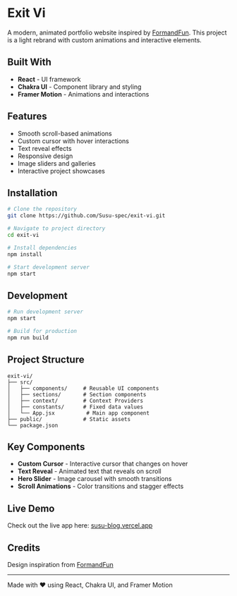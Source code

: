 # Exit Vi

A modern, animated portfolio website inspired by [FormandFun](https://formandfun.co/). This project is a light rebrand with custom animations and interactive elements.

## Built With

- **React** - UI framework
- **Chakra UI** - Component library and styling
- **Framer Motion** - Animations and interactions

## Features

- Smooth scroll-based animations
- Custom cursor with hover interactions
- Text reveal effects
- Responsive design
- Image sliders and galleries
- Interactive project showcases

## Installation

```bash
# Clone the repository
git clone https://github.com/Susu-spec/exit-vi.git

# Navigate to project directory
cd exit-vi

# Install dependencies
npm install

# Start development server
npm start
```


## Development

```bash
# Run development server
npm start

# Build for production
npm run build

```

## Project Structure

```
exit-vi/
├── src/
│   ├── components/     # Reusable UI components
│   ├── sections/       # Section components
│   ├── context/        # Context Providers
│   ├── constants/      # Fixed data values
│   └── App.jsx          # Main app component
├── public/             # Static assets
└── package.json
```

## Key Components

- **Custom Cursor** - Interactive cursor that changes on hover
- **Text Reveal** - Animated text that reveals on scroll
- **Hero Slider** - Image carousel with smooth transitions
- **Scroll Animations** - Color transitions and stagger effects

##  Live Demo
Check out the live app here: [susu-blog.vercel.app](https://susu-blog.vercel.app/)

## Credits

Design inspiration from [FormandFun](https://formandfun.co/)

---

Made with ❤️ using React, Chakra UI, and Framer Motion
